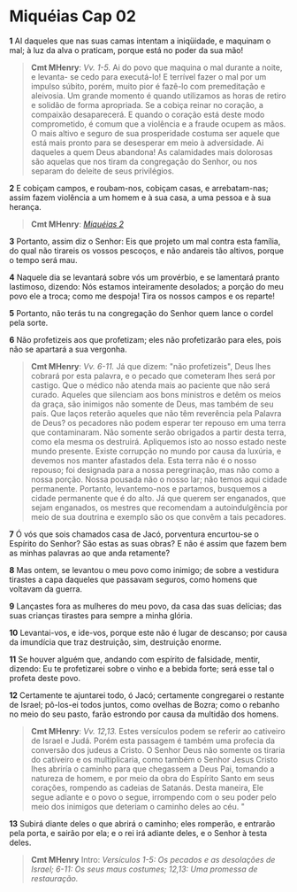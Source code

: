 # Miquéias Cap 02

**1** 	AI daqueles que nas suas camas intentam a iniqüidade, e maquinam o mal; à luz da alva o praticam, porque está no poder da sua mão!

> **Cmt MHenry**: *Vv. 1-5.* Ai do povo que maquina o mal durante a noite, e levanta- se cedo para executá-lo! E terrível fazer o mal por um impulso súbito, porém, muito pior é fazê-lo com premeditação e aleivosia. Um grande momento é quando utilizamos as horas de retiro e solidão de forma apropriada. Se a cobiça reinar no coração, a compaixão desaparecerá. E quando o coração está deste modo comprometido, é comum que a violência e a fraude ocupem as mãos. O mais altivo e seguro de sua prosperidade costuma ser aquele que está mais pronto para se desesperar em meio à adversidade. Ai daqueles a quem Deus abandona! As calamidades mais dolorosas são aquelas que nos tiram da congregação do Senhor, ou nos separam do deleite de seus privilégios.

**2** 	E cobiçam campos, e roubam-nos, cobiçam casas, e arrebatam-nas; assim fazem violência a um homem e à sua casa, a uma pessoa e à sua herança.

> **Cmt MHenry**: *[Miquéias 2](../33A-Mq/02.md#0)*

**3** 	Portanto, assim diz o Senhor: Eis que projeto um mal contra esta família, do qual não tirareis os vossos pescoços, e não andareis tão altivos, porque o tempo será mau.

**4** 	Naquele dia se levantará sobre vós um provérbio, e se lamentará pranto lastimoso, dizendo: Nós estamos inteiramente desolados; a porção do meu povo ele a troca; como me despoja! Tira os nossos campos e os reparte!

**5** 	Portanto, não terás tu na congregação do Senhor quem lance o cordel pela sorte.

**6** 	Não profetizeis aos que profetizam; eles não profetizarão para eles, pois não se apartará a sua vergonha.

> **Cmt MHenry**: *Vv. 6-11.* Já que dizem: "não profetizeis", Deus lhes cobrará por esta palavra, e o pecado que cometeram lhes será por castigo. Que o médico não atenda mais ao paciente que não será curado. Aqueles que silenciam aos bons ministros e detêm os meios da graça, são inimigos não somente de Deus, mas também de seu país. Que laços reterão aqueles que não têm reverência pela Palavra de Deus? os pecadores não podem esperar ter repouso em uma terra que contaminaram. Não somente serão obrigados a partir desta terra, como ela mesma os destruirá. Apliquemos isto ao nosso estado neste mundo presente. Existe corrupção no mundo por causa da luxúria, e devemos nos manter afastados dela. Esta terra não é o nosso repouso; foi designada para a nossa peregrinação, mas não como a nossa porção. Nossa pousada não o nosso lar; não temos aqui cidade permanente. Portanto, levantemo-nos e partamos, busquemos a cidade permanente que é do alto. Já que querem ser enganados, que sejam enganados, os mestres que recomendam a autoindulgência por meio de sua doutrina e exemplo são os que convêm a tais pecadores.

**7** 	Ó vós que sois chamados casa de Jacó, porventura encurtou-se o Espírito do Senhor? São estas as suas obras? E não é assim que fazem bem as minhas palavras ao que anda retamente?

**8** 	Mas ontem, se levantou o meu povo como inimigo; de sobre a vestidura tirastes a capa daqueles que passavam seguros, como homens que voltavam da guerra.

**9** 	Lançastes fora as mulheres do meu povo, da casa das suas delícias; das suas crianças tirastes para sempre a minha glória.

**10** 	Levantai-vos, e ide-vos, porque este não é lugar de descanso; por causa da imundícia que traz destruição, sim, destruição enorme.

**11** 	Se houver alguém que, andando com espírito de falsidade, mentir, dizendo: Eu te profetizarei sobre o vinho e a bebida forte; será esse tal o profeta deste povo.

**12** 	Certamente te ajuntarei todo, ó Jacó; certamente congregarei o restante de Israel; pô-los-ei todos juntos, como ovelhas de Bozra; como o rebanho no meio do seu pasto, farão estrondo por causa da multidão dos homens.

> **Cmt MHenry**: *Vv. 12,13.* Estes versículos podem se referir ao cativeiro de Israel e Judá. Porém esta passagem é também uma profecia da conversão dos judeus a Cristo. O Senhor Deus não somente os tiraria do cativeiro e os multiplicaria, como também o Senhor Jesus Cristo lhes abriría o caminho para que chegassem a Deus Pai, tomando a natureza de homem, e por meio da obra do Espírito Santo em seus corações, rompendo as cadeias de Satanás. Desta maneira, Ele segue adiante e o povo o segue, irrompendo com o seu poder pelo meio dos inimigos que deteriam o caminho deles ao céu. "

**13** 	Subirá diante deles o que abrirá o caminho; eles romperão, e entrarão pela porta, e sairão por ela; e o rei irá adiante deles, e o Senhor à testa deles.


> **Cmt MHenry** Intro: *Versículos 1-5: Os pecados e as desolações de Israel; 6-11: Os seus maus costumes; 12,13: Uma promessa de restauração.*